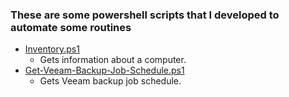 ### These are some powershell scripts that I developed to automate some routines
  - [Inventory.ps1](https://github.com/iglesio/powershell/blob/main/Inventory.ps1)
	- Gets information about a computer.
  - [Get-Veeam-Backup-Job-Schedule.ps1](https://github.com/iglesio/powershell/blob/main/Get-Veeam-Backup-Jobs-Schedule.ps1)
	- Gets Veeam backup job schedule.


